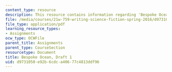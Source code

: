 ```yaml
---
content_type: resource
description: This resource contains information regarding 'Bespoke Ocean'.
file: /media/courses/21w-759-writing-science-fiction-spring-2016/d9731050e92b6cdca40677c4813ddf96_MIT21W_759S16_Bespoke1.pdf
file_type: application/pdf
learning_resource_types:
- Assignments
ocw_type: OCWFile
parent_title: Assignments
parent_type: CourseSection
resourcetype: Document
title: Bespoke Ocean, Draft 1
uid: d9731050-e92b-6cdc-a406-77c4813ddf96
---
```

